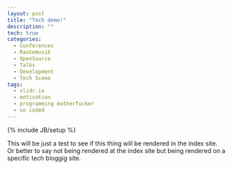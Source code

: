 ```yaml
---
layout: post
title: "Tech demo!"
description: ""
tech: true
categories:
  - Conferences
  - Rautemusik
  - OpenSource
  - Talks
  - Development
  - Tech Scene
tags:
  - slidr.io
  - motivation
  - programming motherfucker
  - so coded
---
```

{% include JB/setup %}

This will be just a test to see if this thing will be rendered in the index site. Or better to say not being rendered at the index site but being rendered on a specific tech bloggig site.
